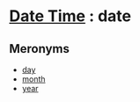 # [Date Time][1] : date

## Meronyms

  - [day](day.md)
  - [month](month.md)
  - [year](year.md)
  
[1]: README.md
